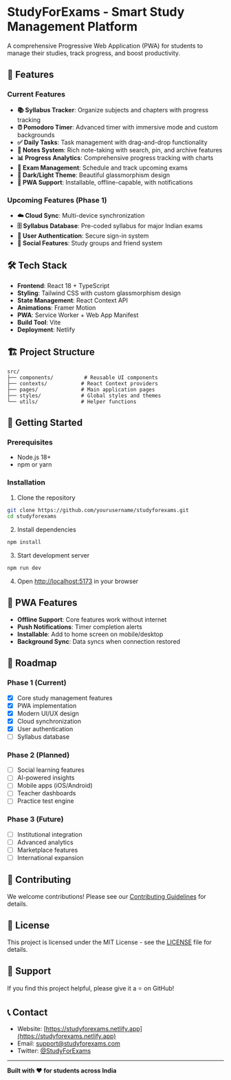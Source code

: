 # StudyForExams - Smart Study Management Platform

A comprehensive Progressive Web Application (PWA) for students to manage their studies, track progress, and boost productivity.

## 🚀 Features

### Current Features
- **📚 Syllabus Tracker**: Organize subjects and chapters with progress tracking
- **⏰ Pomodoro Timer**: Advanced timer with immersive mode and custom backgrounds
- **✅ Daily Tasks**: Task management with drag-and-drop functionality
- **📝 Notes System**: Rich note-taking with search, pin, and archive features
- **📊 Progress Analytics**: Comprehensive progress tracking with charts
- **📅 Exam Management**: Schedule and track upcoming exams
- **🌙 Dark/Light Theme**: Beautiful glassmorphism design
- **📱 PWA Support**: Installable, offline-capable, with notifications

### Upcoming Features (Phase 1)
- **☁️ Cloud Sync**: Multi-device synchronization
- **🗄️ Syllabus Database**: Pre-coded syllabus for major Indian exams
- **👤 User Authentication**: Secure sign-in system
- **👥 Social Features**: Study groups and friend system

## 🛠️ Tech Stack

- **Frontend**: React 18 + TypeScript
- **Styling**: Tailwind CSS with custom glassmorphism design
- **State Management**: React Context API
- **Animations**: Framer Motion
- **PWA**: Service Worker + Web App Manifest
- **Build Tool**: Vite
- **Deployment**: Netlify

## 🏗️ Project Structure

```
src/
├── components/          # Reusable UI components
├── contexts/           # React Context providers
├── pages/              # Main application pages
├── styles/             # Global styles and themes
└── utils/              # Helper functions
```

## 🚀 Getting Started

### Prerequisites
- Node.js 18+ 
- npm or yarn

### Installation

1. Clone the repository
```bash
git clone https://github.com/yourusername/studyforexams.git
cd studyforexams
```

2. Install dependencies
```bash
npm install
```

3. Start development server
```bash
npm run dev
```

4. Open [http://localhost:5173](http://localhost:5173) in your browser

## 📱 PWA Features

- **Offline Support**: Core features work without internet
- **Push Notifications**: Timer completion alerts
- **Installable**: Add to home screen on mobile/desktop
- **Background Sync**: Data syncs when connection restored

## 🎯 Roadmap

### Phase 1 (Current)
- [x] Core study management features
- [x] PWA implementation
- [x] Modern UI/UX design
- [x] Cloud synchronization
- [x] User authentication
- [ ] Syllabus database

### Phase 2 (Planned)
- [ ] Social learning features
- [ ] AI-powered insights
- [ ] Mobile apps (iOS/Android)
- [ ] Teacher dashboards
- [ ] Practice test engine

### Phase 3 (Future)
- [ ] Institutional integration
- [ ] Advanced analytics
- [ ] Marketplace features
- [ ] International expansion

## 🤝 Contributing

We welcome contributions! Please see our [Contributing Guidelines](CONTRIBUTING.md) for details.

## 📄 License

This project is licensed under the MIT License - see the [LICENSE](LICENSE) file for details.

## 🌟 Support

If you find this project helpful, please give it a ⭐ on GitHub!

## 📞 Contact

- Website: [https://studyforexams.netlify.app](https://studyforexams.netlify.app)
- Email: support@studyforexams.com
- Twitter: [@StudyForExams](https://twitter.com/studyforexams)

---

**Built with ❤️ for students across India**
